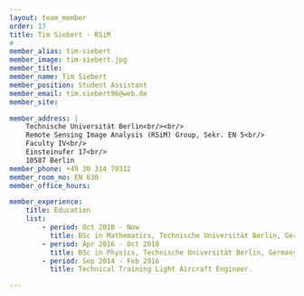 ```yaml
---
layout: team_member
order: 17
title: Tim Siebert - RSiM
#
member_alias: tim-siebert
member_image: tim-siebert.jpg
member_title:
member_name: Tim Siebert
member_position: Student Assistant
member_email: tim.siebert96@web.de
member_site:

member_address: |
    Technische Universität Berlin<br/><br/>
    Remote Sensing Image Analysis (RSiM) Group, Sekr. EN 5<br/>
    Faculty IV<br/>
    Einsteinufer 17<br/>
    10587 Berlin
member_phone: +49 30 314 70312
member_room_no: EN 630
member_office_hours:

member_experience:
    title: Education
    list:
        - period: Oct 2018 - Now
          title: BSc in Mathematics, Technische Universität Berlin, Germany.
        - period: Apr 2016 - Oct 2018
          title: BSc in Physics, Technische Universität Berlin, Germany.
        - period: Sep 2014 - Feb 2016
          title: Technical Training Light Aircraft Engineer.

---
```

